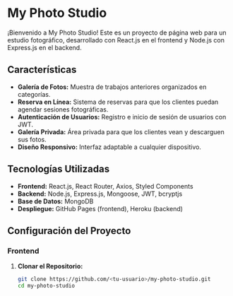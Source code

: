 # My Photo Studio

¡Bienvenido a My Photo Studio! Este es un proyecto de página web para un estudio fotográfico, desarrollado con React.js en el frontend y Node.js con Express.js en el backend.

## Características

- **Galería de Fotos:** Muestra de trabajos anteriores organizados en categorías.
- **Reserva en Línea:** Sistema de reservas para que los clientes puedan agendar sesiones fotográficas.
- **Autenticación de Usuarios:** Registro e inicio de sesión de usuarios con JWT.
- **Galería Privada:** Área privada para que los clientes vean y descarguen sus fotos.
- **Diseño Responsivo:** Interfaz adaptable a cualquier dispositivo.

## Tecnologías Utilizadas

- **Frontend:** React.js, React Router, Axios, Styled Components
- **Backend:** Node.js, Express.js, Mongoose, JWT, bcryptjs
- **Base de Datos:** MongoDB
- **Despliegue:** GitHub Pages (frontend), Heroku (backend)

## Configuración del Proyecto

### Frontend

1. **Clonar el Repositorio:**
   ```bash
   git clone https://github.com/<tu-usuario>/my-photo-studio.git
   cd my-photo-studio
